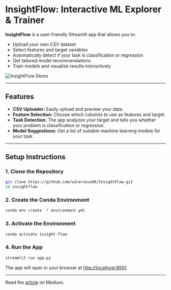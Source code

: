 # InsightFlow: Interactive ML Explorer & Trainer

**InsightFlow** is a user-friendly Streamlit app that allows you to:
- Upload your own CSV dataset
- Select features and target variables
- Automatically detect if your task is classification or regression
- Get tailored model recommendations
- Train models and visualize results interactively

![InsightFlow Demo](demo/insight-flow-demo.gif)

---

## Features

- **CSV Uploader:** Easily upload and preview your data.
- **Feature Selection:** Choose which columns to use as features and target.
- **Task Detection:** The app analyzes your target and tells you whether your problem is classification or regression.
- **Model Suggestions:** Get a list of suitable machine learning models for your task.

---

## Setup Instructions

### 1. Clone the Repository

```bash
git clone https://github.com/valeriova96/InsightFlow.git
cd insightflow
```

### 2. Create the Conda Environment

```bash
conda env create -f environment.yml
```

### 3. Activate the Environment

```bash
conda activate insight-flow
```

### 4. Run the App

```bash
streamlit run app.py
```

The app will open in your browser at [http://localhost:8501](http://localhost:8501).

---

Read the [article](https://medium.com/@valeriovalente96/how-i-created-the-perfect-portfolio-project-for-aspiring-data-scientists-3c5e9d9d451c) on Medium.